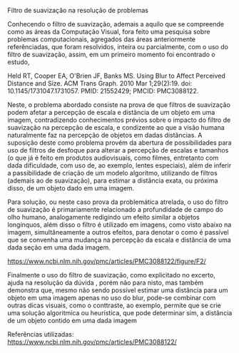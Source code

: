 Filtro de suavização na resolução de problemas

Conhecendo o filtro de suavização, ademais a aquilo que se compreende como as áreas da Computação Visual, fora feito uma pesquisa sobre problemas computacionais, agregados das áreas anteriormente referênciadas, que foram resolvidos, inteira ou parcialmente, com o uso do filtro de suavização, assim, em um primeiro momento foi encontrado o estudo, 

Held RT, Cooper EA, O'Brien JF, Banks MS. Using Blur to Affect Perceived Distance and Size. ACM Trans Graph. 2010 Mar 1;29(2):19. doi: 10.1145/1731047.1731057. PMID: 21552429; PMCID: PMC3088122.


Neste, o problema abordado consiste na prova de que filtros de suavização podem afetar a percepção de escala e distância de um objeto em uma imagem, contradizendo conhecimentos prévios sobre o impacto do filtro de suavização na percepção de escala, e condizente ao que a visão humana naturalmente faz na percepção de objetos em dadas distâncias. A suposição deste como problema provém da abertura de possibilidades para uso de filtros de desfoque para alterar a percepção de escalas e tamanhos (o que já é feito em produtos audiovisuais, como filmes, entretanto com dada dificuldade, com uso de, ao exemplo, lentes especiais), além de inferir a passibilidade de criação de um modelo algoritmo, utilizando de filtros (ademais ao de suavização), para estimar a distância exata, ou próxima disso, de um objeto dado em uma imagem.

Para solução, ou neste caso prova da problemática atrelada, o uso do filtro de suavização é primariamente relacionado a profundidade de campo do olho humano, analogamente redigindo um efeito similar a objetos longínquos, além disso o filtro é utilizado em imagens, como visto abaixo na imagem, simultâneamente a outros efeitos, para denotar o como é passível que se convenha uma mudança na percepção da escala e distância de uma dada seção em uma dada imagem.

https://www.ncbi.nlm.nih.gov/pmc/articles/PMC3088122/figure/F2/

Finalmente o uso do filtro de suavização, como explicitado no excerto, ajuda na resolução da dúvida , porém não para nisto, mas também demonstra que, mesmo não sendo possível estimar uma distância para um objeto em uma imagem apenas no uso do blur, pode-se combinar com outras dicas visuais, como o conttraste, ao exemplo, permite que se crie uma solução algoritmica ou heurística, que pode determinar sim, a distância de um objeto contido em uma dada imagem  


Referências utilizadas: 
https://www.ncbi.nlm.nih.gov/pmc/articles/PMC3088122/